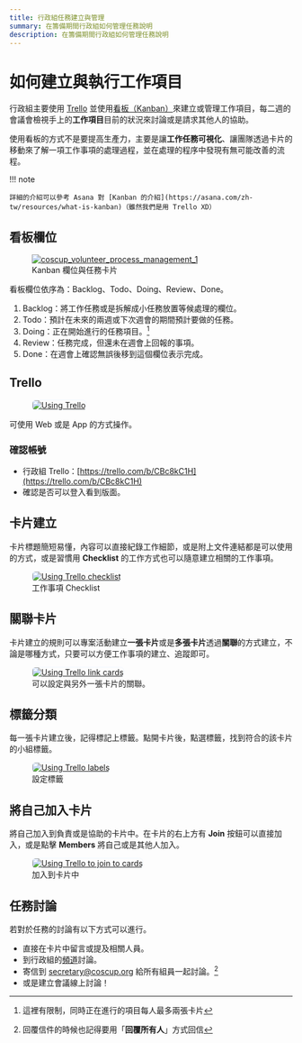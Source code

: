 ```yaml
---
title: 行政組任務建立與管理
summary: 在籌備期間行政組如何管理任務說明
description: 在籌備期間行政組如何管理任務說明
---
```


# 如何建立與執行工作項目


行政組主要使用 [Trello](https://trello.com/) 並使用[看板（Kanban）](https://zh.wikipedia.org/wiki/%E7%9C%8B%E6%9D%BF_(%E8%BD%AF%E4%BB%B6%E5%BC%80%E5%8F%91))來建立或管理工作項目，每二週的會議會檢視手上的**工作項目**目前的狀況來討論或是請求其他人的協助。

使用看板的方式不是要提高生產力，主要是讓**工作任務可視化**、讓團隊透過卡片的移動來了解一項工作事項的處理過程，並在處理的程序中發現有無可能改善的流程。

!!! note

    詳細的介紹可以參考 Asana 對 [Kanban 的介紹](https://asana.com/zh-tw/resources/what-is-kanban)（雖然我們是用 Trello XD）

## 看板欄位

<figure markdown>
  <a href="https://volunteer.coscup.org/doc/docs_process_management_1.svg">
    <img alt="coscup_volunteer_process_management_1" src="https://volunteer.coscup.org/doc/docs_process_management_1.svg">
  </a>
  <figcaption>Kanban 欄位與任務卡片</figcaption>
</figure>

看板欄位依序為：Backlog、Todo、Doing、Review、Done。

1. Backlog：將工作任務或是拆解成小任務放置等候處理的欄位。
2. Todo：預計在未來的兩週或下次週會的期間預計要做的任務。
3. Doing：正在開始進行的任務項目。[^1]
4. Review：任務完成，但還未在週會上回報的事項。
5. Done：在週會上確認無誤後移到這個欄位表示完成。

## Trello

<figure markdown>
  <a href="https://volunteer.coscup.org/doc/docs_trello.png">
    <img alt="Using Trello" style="border-radius:.4rem;border:.1rem solid aliceblue;"
         loading="lazy"
         src="https://volunteer.coscup.org/doc/docs_trello.png">
  </a>
</figure>

可使用 Web 或是 App 的方式操作。

### 確認帳號

- 行政組 Trello：[https://trello.com/b/CBc8kC1H](https://trello.com/b/CBc8kC1H)
- 確認是否可以登入看到版面。

## 卡片建立

卡片標題簡短易懂，內容可以直接紀錄工作細節，或是附上文件連結都是可以使用的方式，或是習慣用 **Checklist** 的工作方式也可以隨意建立相關的工作事項。

<figure markdown>
  <a href="https://volunteer.coscup.org/doc/docs_trello_checklist.png">
    <img alt="Using Trello checklist" style="border-radius:.4rem;border:.1rem solid aliceblue;"
         loading="lazy"
         src="https://volunteer.coscup.org/doc/docs_trello_checklist.png">
  </a>
  <figcaption>工作事項 Checklist</figcaption>
</figure>

## 關聯卡片

卡片建立的規則可以專案活動建立**一張卡片**或是**多張卡片**透過**關聯**的方式建立，不論是哪種方式，只要可以方便工作事項的建立、追蹤即可。

<figure markdown>
  <a href="https://volunteer.coscup.org/doc/docs_trello_link_relatio.png">
    <img alt="Using Trello link cards" style="border-radius:.4rem;border:.1rem solid aliceblue;"
         loading="lazy"
         src="https://volunteer.coscup.org/doc/docs_trello_link_relation.png">
  </a>
  <figcaption>可以設定與另外一張卡片的關聯。</figcaption>
</figure>

## 標籤分類

每一張卡片建立後，記得標記上標籤。點開卡片後，點選標籤，找到符合的該卡片的小組標籤。

<figure markdown>
  <a href="https://volunteer.coscup.org/doc/docs_trello_labels.png">
    <img alt="Using Trello labels" style="border-radius:.4rem;border:.1rem solid aliceblue;"
         loading="lazy"
         src="https://volunteer.coscup.org/doc/docs_trello_labels.png">
  </a>
  <figcaption>設定標籤</figcaption>
</figure>

## 將自己加入卡片

將自己加入到負責或是協助的卡片中。在卡片的右上方有 **Join** 按鈕可以直接加入，或是點擊 **Members** 將自己或是其他人加入。

<figure markdown>
  <a href="https://volunteer.coscup.org/doc/docs_trello_join.png">
    <img alt="Using Trello to join to cards" style="border-radius:.4rem;border:.1rem solid aliceblue;"
         loading="lazy"
         src="https://volunteer.coscup.org/doc/docs_trello_join.png">
  </a>
  <figcaption>加入到卡片中</figcaption>
</figure>

## 任務討論

若對於任務的討論有以下方式可以進行。

- 直接在卡片中留言或提及相關人員。
- 到行政組的[頻道](https://chat.coscup.org/coscup/channels/secretary)討論。
- 寄信到 [secretary@coscup.org](mailto:secretary@coscup.org) 給所有組員一起討論。[^2]
- 或是建立會議線上討論！

[^1]: 這裡有限制，同時正在進行的項目每人最多兩張卡片
[^2]: 回覆信件的時候也記得要用「**回覆所有人**」方式回信
